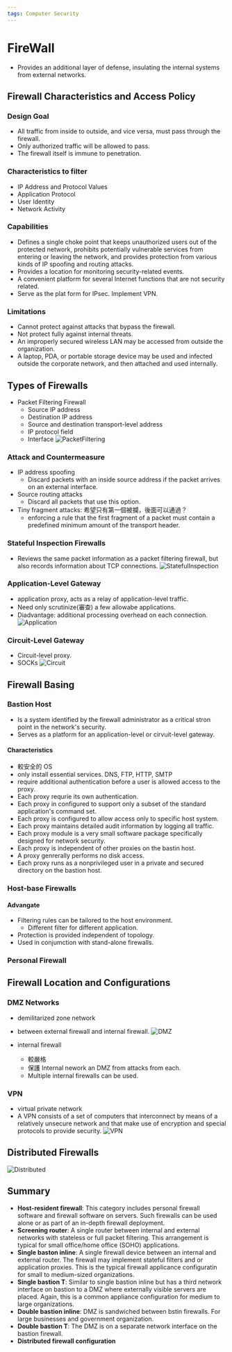 ```yaml
---
tags: Computer Security
---
```


# FireWall

- Provides an additional layer of defense, insulating
  the internal systems from external networks.

## Firewall Characteristics and Access Policy

### Design Goal

- All traffic from inside to outside, and vice versa, must pass
  through the firewall.
- Only authorized traffic will be allowed to pass.
- The firewall itself is immune to penetration.

### Characteristics to filter

- IP Address and Protocol Values
- Application Protocol
- User Identity
- Network Activity

### Capabilities

- Defines a single choke point that keeps unauthorized users out of the
  protected network, prohibits potentially vulnerable services from
  entering or leaving the network, and provides protection from various
  kinds of IP spoofing and routing attacks.
- Provides a location for monitoring security-related events.
- A convenient platform for several Internet functions that are not
  security related.
- Serve as the plat form for IPsec. Implement VPN.

### Limitations

- Cannot protect against attacks that bypass the firewall.
- Not protect fully against internal threats.
- An improperly secured wireless LAN may be accessed from outside the organization.
- A laptop, PDA, or portable storage device may be used and infected outside
  the corporate network, and then attached and used internally.

## Types of Firewalls

- Packet Filtering Firewall
  - Source IP address
  - Destination IP address
  - Source and destination transport-level address
  - IP protocol field
  - Interface
![PacketFiltering](img/PacketFiltering.png)

### Attack and Countermeasure

- IP address spoofing
  - Discard packets with an inside source address if the packet arrives on an external interface.
- Source routing attacks
  - Discard all packets that use this option.
- Tiny fragment attacks: 希望只有第一個被攔，後面可以通過？
  - enforcing a rule that the first fragment of a packet must contain a predefined minimum amount
    of the transport header.

### Stateful Inspection Firewalls

- Reviews the same packet information as a packet filtering firewall, but also records information
  about TCP connections.
![StatefulInspection](img/StatefulInspection.png)

### Application-Level Gateway

- application proxy, acts as a relay of application-level traffic.
- Need only scrutinize(審查) a few allowabe applications.
- Diadvantage: additional processing overhead on each connection.
![Application](img/Application.png)

### Circuit-Level Gateway

- Circuit-level proxy.
- SOCKs
![Circuit](img/Circuit.png)

## Firewall Basing

### Bastion Host

- Is a system identified by the firewall administrator as a critical stron point in the network's security.
- Serves as a platform for an application-level or cirvuit-level gateway.

#### Characteristics

- 較安全的 OS
- only install essential services. DNS, FTP, HTTP, SMTP
- require additional authentication before a user is allowed access to the proxy.
- Each proxy requrie its own authentication.
- Each proxy in configured to support only a subset of the standard application's command set.
- Each proxy is configured to allow access only to specific host system.
- Each proxy maintains detailed audit information by logging all traffic.
- Each proxy module is a very small software package specifically designed for network security.
- Each proxy is independent of other proxies on the bastin host.
- A proxy genrerally performs no disk access.
- Each proxy runs as a nonprivileged user in a private and secured directory on the bastion host.

### Host-base Firewalls

#### Advangate

- Filtering rules can be tailored to the host environment.
  - Different filter for different application.
- Protection is provided independent of topology.
- Used in conjumction with stand-alone firewalls.

### Personal Firewall

## Firewall Location and Configurations

### DMZ Networks

- demilitarized zone network
- between external firewall and internal firewall.
![DMZ](img/DMZ.png)

- internal firewall
  - 較嚴格
  - 保護 Internal nework an DMZ from attacks from each.
  - Multiple internal firewalls can be used.

### VPN

- virtual private network
- A VPN consists of a set of computers that interconnect by means of a relatively unsecure network
  and that make use of encryption and special protocols to provide security.
![VPN](img/VPN.png)

## Distributed Firewalls

![Distributed](img/Distributed.png)

## Summary

- **Host-resident firewall**: This category includes personal firewall software and firewall software
  on servers. Such firewalls can be used alone or as part of an in-depth firewall deployment.
- **Screening router**: A single router between internal and external networks with stateless or full
  packet filtering. This arrangement is typical for small office/home office (SOHO) applications.
- **Single baston inline**: A single firewall device between an internal and external router.
  The firewall may implement stateful filters and or application proxies. This is the typical firewall
  applicance configuratin for small to medium-sized organizations.
- **Single bastion T**: Similar to single bastion inline but has a third network interface on bastion to
  a DMZ where externally visible servers are placed. Again, this is a common appliance configuration for
  medium to large organizations.
- **Double bastion inline**: DMZ is sandwiched between bstin firewalls. For large businesses and
  government organization.
- **Double bastion T**: The DMZ is on a separate network interface on the bastion firewall.
- **Distributed firewall configuration**
